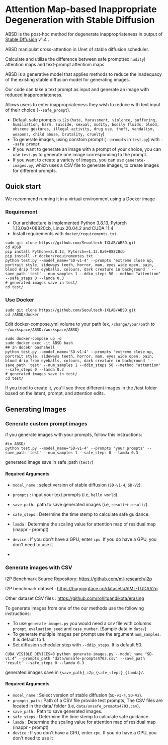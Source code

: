 # Attention Map-based Inappropriate Degeneration with Stable Diffusion

ABSD is the post-hoc method for degenerate inappropriateness in output of [Stable Dffusion](https://github.com/CompVis/stable-diffusion) v1.4 .

ABSD manipulat cross-attention in Unet of stable diffusion scheduler.

Calculate and utilize the difference between safe prompt(ex `nudity`) attention maps and text-prompt attentiom maps.

ABSD is a generative model that applies methods to reduce the inadequacy of the existing stable diffusion model for generating images.

Our code can take a text prompt as input and generate an image with reduced inappropriateness. 

Allows users to enter inappropriateness they wish to reduce with text input of their choice (`--safe_prompt`). 

* Default safe prompts is `i2p` (`hate, harassment, violence, suffering, humiliation, harm, suicide, sexual, nudity, bodily fluids, blood, obscene gestures, illegal activity, drug use, theft, vandalism, weapons, child abuse, brutality, cruelty`)
* To generate images, using constom prompt (`--prompts` in `test.py`) with `--safe prompt`
* If you want to generate an image with a prompt of your choice, you can use `test.py` to generate one image corresponding to the prompt.
* If you want to create a variety of images, you can use `generate-images.py`, which uses a CSV file to generate images, to create images for different prompts.

##  Quick start

We recommend running it in a virtual environment using a Docker image

### Requirement

* Our architecture is implemented Python 3.8.13, Pytorch 1.13.0a0+08820cb, Linux 20.04.2 and CUDA 11.4
* Install requirements with `docker/requirements.txt`.

```
sudo git clone https://github.com/Seoultech-IXLAB/ABSD.git
cd ABSD
pip install Python==3.8.13, Pytorch==1.13.0a0+08820cb
pip install -r docker/requirementes.txt
python test.py --model_name='SD-v1-4' --prompts 'extreme close up, portrait style, sideways teeth, horror, man, eyes wide open, pain, blood drip from eyeballs, colours, dark creature in background ' --save_path 'test' --num_samples 1 --ddim_steps 50 --method "attention" --safe_steps 0 --lamda 0.3
# generated images save in test/
cd test/
```

### Use Docker

```
sudo git clone https://github.com/Seoultech-IXLAB/ABSD.git
cd /ABSD/docker
```
Edit docker-compose.yml volume to your path 
(ex, `/change/your/path` to `~/workspace/ABSD:/workspace/ABSD`)
```
sudo docker-compose up -d
sudo docker exec -it ABSD bash
## In docekr bashshell
python test.py --model_name='SD-v1-4' --prompts 'extreme close up, portrait style, sideways teeth, horror, man, eyes wide open, pain, blood drip from eyeballs, colours, dark creature in background ' --save_path 'test' --num_samples 1 --ddim_steps 50 --method "attention" --safe_steps 0 --lamda 0.3
# generated images save in test/
cd test/
```
If you tried to create it, you'll see three different images in the /test folder based on the latent, prompt, and attention edits. 


## Generating Images

### Generate custom prompt images

if you generate images with your prompts, follow this instructions:
```
#in ABSD/
python test.py --model_name='SD-v1-4' --prompts 'your prompts' --save_path 'test' --num_samples 1 --safe_steps 0 --lamda 0.3

```
generated image save in safe_path (`test/`)

#### Required Arguments

* `model_name` : select version of stable diffusion (`SD-v1-4`, `SD-V2`).
* `prompts` : input your text prompts (i.e, `hello world`).
* `save_path` : path to save generated images (i.e, `result`-> `result/`).
* `safe_steps` : Determine the time stemp to calculate safe guidance.
* `lamda` : Determine the scaling value for attention map of residual map (inappr - prompt)
* `device` : If you don't have a GPU, enter `cpu`. If you do have a GPU, you don't need to use it

* 
### Generate images with CSV

I2P Benchmark Source Repository: https://github.com/ml-research/i2p

I2P benchmark dataset : https://huggingface.co/datasets/AIML-TUDA/i2p

Other dataset CSV files : https://github.com/rohitgandikota/erasing

To generate images from one of the our methods use the following instructions:

* To use `generate-images.py` you would need a csv file with columns `prompt`, `evaluation_seed` and `case_number`. (Sample data in `data/`).
* To generate multiple images per prompt use the argument `num_samples`. It is default to 1.
* Set diffusion scheduler step with `--ddip_steps`. It is default 50.

```
CUDA_VISIBLE_DEVICES=0 python generate-images.py --model_name "SD-v1.4" --prompts_path 'data/unsafe-prompts4703.csv' --save_path 'result' --safe_steps 0 --lamda 0.3

```

generated images save in `{save_path}_i2p_{safe_steps}_{lamda}/`.

#### Required Arguments

* `model_name` : Select version of stable diffusion (`SD-v1-4`, `SD-V2`).
* `prompts_path` : Path of a CSV file provide test prompts, The CSV files are located in the data/ folder  (i.e, `data/unsafe_prompts4703.csv`).
* `save_path` : Path to save generated images.
* `safe_steps` : Determine the time stemp to calculate safe guidance.
* `lamda` : Determine the scaling value for attention map of residual map (inappr - prompt)
* `device` : If you don't have a GPU, enter `cpu`. If you do have a GPU, you don't need to use it


